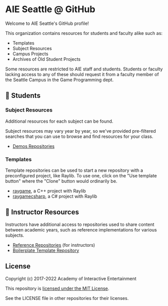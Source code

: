 # AIE Seattle @ GitHub

Welcome to AIE Seattle's GitHub profile!

This organization contains resources for students and faculty alike such as:

- Templates
- Subject Resources
- Campus Projects
- Archives of Old Student Projects

Some resources are restricted to AIE staff and students. Students or faculty
lacking access to any of these should request it from a faculty member of the
Seattle Campus in the Game Programming dept.

## :blue_book: Students

### Subject Resources

Additional resources for each subject can be found.

Subject resources may vary year by year, so we've provided pre-filtered searches
that you can use to browse and find resources for your class.

- [Demos Repositories](https://github.com/search?q=topic%3Ademos+org%3AAIE-Seattle-Prog+fork%3Atrue)

### Templates

Template repositories can be used to start a new repository with a preconfigured
project, like Raylib. To use one, click on the "Use template button" where the
"Clone" button would ordinarily be.

- [raygame](https://github.com/AIE-Seattle-Prog/raygame), a C++ project with Raylib
- [raygamecsharp](https://github.com/AIE-Seattle-Prog/raygamecsharp), a C# project with Raylib

## :apple: Instructor Resources

Instructors have additional access to repositories used to share content between
academic years, such as reference implementations for various subjects.

- [Reference Repositories](https://github.com/search?q=topic%3Areference+org%3AAIE-Seattle-Prog+fork%3Atrue) (for instructors)
- [Boilerplate Template Repository](https://github.com/AIE-Seattle-Prog/aieBoilerplate)

## License

Copyright (c) 2017-2022 Academy of Interactive Entertainment

This repository is [licensed under the MIT License](/LICENSE.md).

See the LICENSE file in other repositories for their licenses.
